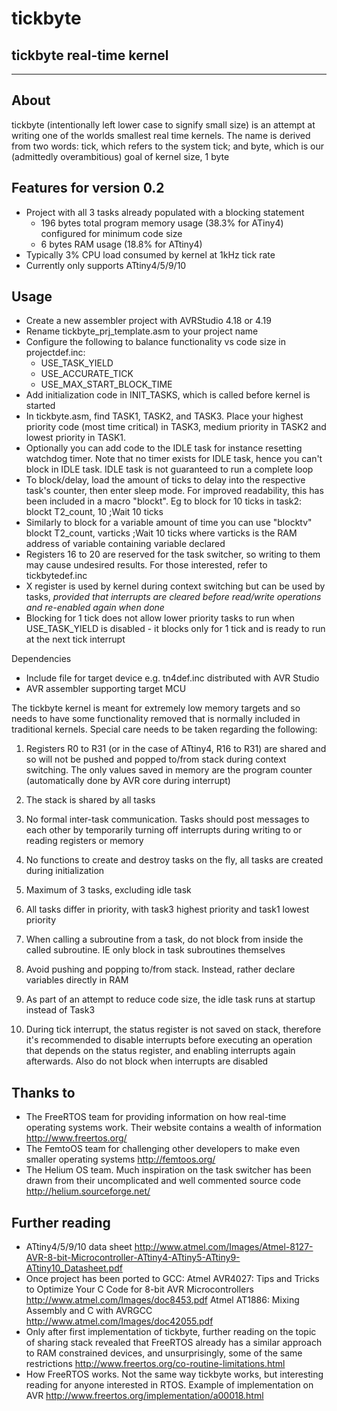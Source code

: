 # tickbyte
## tickbyte real-time kernel
-------------------------------------------------------------------------------
## About
tickbyte (intentionally left lower case to signify small size) is an attempt at
writing one of the worlds smallest real time kernels. The name is derived from
two words: tick, which refers to the system tick; and byte, which is our
(admittedly overambitious) goal of kernel size, 1 byte


## Features for version 0.2
* Project with all 3 tasks already populated with a blocking statement
  - 196 bytes total program memory usage (38.3% for ATiny4) configured for
    minimum code size
  - 6 bytes RAM usage (18.8% for ATtiny4)
* Typically 3% CPU load consumed by kernel at 1kHz tick rate
* Currently only supports ATtiny4/5/9/10


## Usage
* Create a new assembler project with AVRStudio 4.18 or 4.19
* Rename tickbyte_prj_template.asm to your project name
* Configure the following to balance functionality vs code size in
  projectdef.inc:
  - USE_TASK_YIELD
  - USE_ACCURATE_TICK
  - USE_MAX_START_BLOCK_TIME
* Add initialization code in INIT_TASKS, which is called before kernel is
  started
* In tickbyte.asm, find TASK1, TASK2, and TASK3. Place your highest priority
  code (most time critical) in TASK3, medium priority in TASK2 and lowest
  priority in TASK1.
* Optionally you can add code to the IDLE task for instance resetting watchdog
  timer. Note that no timer exists for IDLE task, hence you can't block in IDLE
  task. IDLE task is not guaranteed to run a complete loop
* To block/delay, load the amount of ticks to delay into the respective task's
  counter, then enter sleep mode. For improved readability, this has been
  included in a macro "blockt". Eg to block for 10 ticks in task2:
  blockt	T2_count,	10			;Wait 10 ticks
* Similarly to block for a variable amount of time you can use "blocktv"
  blockt	T2_count,	varticks	;Wait 10 ticks
  where varticks is the RAM address of variable containing variable declared
* Registers 16 to 20 are reserved for the task switcher, so writing to them may
  cause undesired results. For those interested, refer to tickbytedef.inc
* X register is used by kernel during context switching but can be used by
  tasks, *provided that interrupts are cleared before read/write operations and
  re-enabled again when done*
* Blocking for 1 tick does not allow lower priority tasks to run when
  USE_TASK_YIELD is disabled - it blocks only for 1 tick and is ready to run at
  the next tick interrupt


Dependencies
* Include file for target device e.g. tn4def.inc distributed with AVR Studio
* AVR assembler supporting target MCU


The tickbyte kernel is meant for extremely low memory targets and so needs to
have some functionality removed that is normally included in traditional
kernels. Special care needs to be taken regarding the following:

1. Registers R0 to R31 (or in the case of ATtiny4, R16 to R31) are shared and
so will not be pushed and popped to/from stack during context switching. The
only values saved in memory are the program counter (automatically done by AVR
core during interrupt)

2. The stack is shared by all tasks

3. No formal inter-task communication. Tasks should post messages to each
other by temporarily turning off interrupts during writing to or reading
registers or memory

4. No functions to create and destroy tasks on the fly, all tasks are created
during initialization

5. Maximum of 3 tasks, excluding idle task

6. All tasks differ in priority, with task3 highest priority and task1 lowest
priority

7. When calling a subroutine from a task, do not block from inside the called
subroutine. IE only block in task subroutines themselves

8. Avoid pushing and popping to/from stack. Instead, rather declare variables
directly in RAM

9. As part of an attempt to reduce code size, the idle task runs at startup
instead of Task3

10. During tick interrupt, the status register is not saved on stack,
therefore it's recommended to disable interrupts before executing an operation
that depends on the status register, and enabling interrupts again afterwards.
Also do not block when interrupts are disabled


## Thanks to
* The FreeRTOS team for providing information on how real-time operating
  systems work. Their website contains a wealth of information
  http://www.freertos.org/
* The FemtoOS team for challenging other developers to make even smaller
  operating systems
  http://femtoos.org/
* The Helium OS team. Much inspiration on the task switcher has been drawn from
  their uncomplicated and well commented source code
  http://helium.sourceforge.net/


## Further reading
* ATtiny4/5/9/10 data sheet
  http://www.atmel.com/Images/Atmel-8127-AVR-8-bit-Microcontroller-ATtiny4-ATtiny5-ATtiny9-ATtiny10_Datasheet.pdf
* Once project has been ported to GCC:
  Atmel AVR4027: Tips and Tricks to Optimize Your C Code for 8-bit AVR Microcontrollers
  http://www.atmel.com/Images/doc8453.pdf
  Atmel AT1886: Mixing Assembly and C with AVRGCC 
  http://www.atmel.com/Images/doc42055.pdf
* Only after first implementation of tickbyte, further reading on the topic of
  sharing stack revealed that FreeRTOS already has a similar approach to RAM
  constrained devices, and unsurprisingly, some of the same restrictions
  http://www.freertos.org/co-routine-limitations.html
* How FreeRTOS works. Not the same way tickbyte works, but interesting reading
  for anyone interested in RTOS. Example of implementation on AVR
  http://www.freertos.org/implementation/a00018.html
